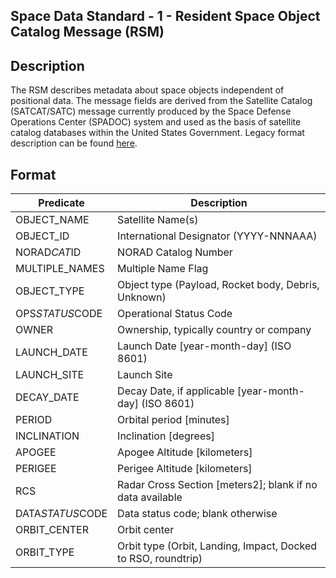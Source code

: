 <h2 id="spacedatastandard1residentspaceobjectcatalogmessagersm">Space Data Standard - 1 - Resident Space Object Catalog Message (RSM)</h2>
<h2 id="description">Description</h2>
<p>The RSM describes metadata about space objects independent of positional data. The message fields are derived from the Satellite Catalog (SATCAT/SATC) message currently produced by the Space Defense Operations Center (SPADOC) system and used as the basis of satellite catalog databases within the United States Government.  Legacy format description can be found <a href="../../survey/legacy-messages/satcat/README.md">here</a>.</p>
<h2 id="format">Format</h2>
<table>
<thead>
<tr>
<th>Predicate</th>
<th>Description</th>
</tr>
</thead>
<tbody>
<tr>
<td>OBJECT_NAME</td>
<td>Satellite Name(s)</td>
</tr>
<tr>
<td>OBJECT_ID</td>
<td>International Designator (YYYY-NNNAAA)</td>
</tr>
<tr>
<td>NORAD<em>CAT</em>ID</td>
<td>NORAD Catalog Number</td>
</tr>
<tr>
<td>MULTIPLE_NAMES</td>
<td>Multiple Name Flag</td>
</tr>
<tr>
<td>OBJECT_TYPE</td>
<td>Object type (Payload, Rocket body, Debris, Unknown)</td>
</tr>
<tr>
<td>OPS<em>STATUS</em>CODE</td>
<td>Operational Status Code</td>
</tr>
<tr>
<td>OWNER</td>
<td>Ownership, typically country or company</td>
</tr>
<tr>
<td>LAUNCH_DATE</td>
<td>Launch Date [year-month-day] (ISO 8601)</td>
</tr>
<tr>
<td>LAUNCH_SITE</td>
<td>Launch Site</td>
</tr>
<tr>
<td>DECAY_DATE</td>
<td>Decay Date, if applicable [year-month-day] (ISO 8601)</td>
</tr>
<tr>
<td>PERIOD</td>
<td>Orbital period [minutes]</td>
</tr>
<tr>
<td>INCLINATION</td>
<td>Inclination [degrees]</td>
</tr>
<tr>
<td>APOGEE</td>
<td>Apogee Altitude [kilometers]</td>
</tr>
<tr>
<td>PERIGEE</td>
<td>Perigee Altitude [kilometers]</td>
</tr>
<tr>
<td>RCS</td>
<td>Radar Cross Section [meters2]; blank if no data available</td>
</tr>
<tr>
<td>DATA<em>STATUS</em>CODE</td>
<td>Data status code; blank otherwise</td>
</tr>
<tr>
<td>ORBIT_CENTER</td>
<td>Orbit center</td>
</tr>
<tr>
<td>ORBIT_TYPE</td>
<td>Orbit type (Orbit, Landing, Impact, Docked to RSO, roundtrip)</td>
</tr>
</tbody>
</table>